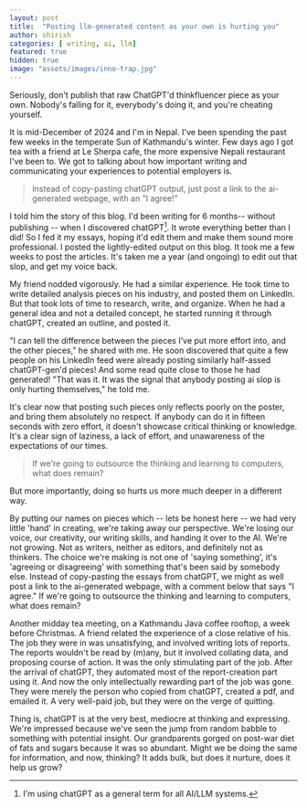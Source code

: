 ```yaml
---
layout: post
title:  "Posting llm-generated content as your own is hurting you"
author: shirish
categories: [ writing, ai, llm]
featured: true
hidden: true
image: "assets/images/inno-trap.jpg"
---
```


Seriously, don't publish that raw ChatGPT'd thinkfluencer piece as your own. Nobody's falling for it, everybody's doing it, and you're cheating yourself.

It is mid-December of 2024 and I'm in Nepal. I've been spending the past few weeks in the temperate Sun of Kathmandu's winter. Few days ago I got tea with a friend at Le Sherpa cafe, the more expensive Nepali restaurant I've been to. We got to talking about how important writing and communicating your experiences to potential employers is.

<aside class="pquote">
    <blockquote>
        <p>Instead of copy-pasting chatGPT output, just post a link to the ai-generated webpage, with an "I agree!"</p>
    </blockquote>
</aside>


I told him the story of this blog. I'd been writing for 6 months-- without publishing -- when I discovered chatGPT[^1]. It wrote everything better than I did! So I fed it my essays, hoping it'd edit them and make them sound more professional. I posted the lightly-edited output on this blog. It took me a few weeks to post the articles. It's taken me a year (and ongoing) to edit out that slop, and get my voice back.

[^1]: I'm using chatGPT as a general term for all AI/LLM systems. 

My friend nodded vigorously. He had a similar experience. He took time to write detailed analysis pieces on his industry, and posted them on LinkedIn. But that took lots of time to research, write, and organize. When he had a general idea and not a detailed concept, he started running it through chatGPT, created an outline, and posted it.


"I can tell the difference between the pieces I've put more effort into, and the other pieces," he shared with me. He soon discovered that quite a few people on his LinkedIn feed were already posting similarly half-assed chatGPT-gen'd pieces! And some read quite close to those he had generated! "That was it. It was the signal that anybody posting ai slop is only hurting themselves," he told me.

It's clear now that posting such pieces only reflects poorly on the poster, and bring them absolutely no respect. If anybody can do it in fifteen seconds with zero effort, it doesn't showcase critical thinking or knowledge. It's a clear sign of laziness, a lack of effort, and unawareness of the expectations of our times.

<aside class="pquote">
    <blockquote>
        <p>If we're going to outsource the thinking and learning to computers, what does remain?</p>
    </blockquote>
</aside>

But more importantly, doing so hurts us more much deeper in a different way.

By putting our names on pieces which -- lets be honest here -- we had very little 'hand' in creating, we're taking away our perspective. We're losing our voice, our creativity, our writing skills, and handing it over to the AI. We're not growing. Not as writers, neither as editors, and definitely not as thinkers. The choice we're making is not one of 'saying something', it's 'agreeing or disagreeing' with something that's been said by somebody else. Instead of copy-pasting the essays from chatGPT, we might as well post a link to the ai-generated webpage, with a comment below that says "I agree." If we're going to outsource the thinking and learning to computers, what does remain?

Another midday tea meeting, on a Kathmandu Java coffee rooftop, a week before Christmas. A friend related the experience of a close relative of his. The job they were in was unsatisfying, and involved writing lots of reports. The reports wouldn't be read by (m)any, but it involved collating data, and proposing course of action. It was the only stimulating part of the job. After the arrival of chatGPT, they automated most of the report-creation part using it. And now the only intellectually rewarding part of the job was gone. They were merely the person who copied from chatGPT, created a pdf, and emailed it. A very well-paid job, but they were on the verge of quitting.

Thing is, chatGPT is at the very best, mediocre at thinking and expressing. We're impressed because we've seen the jump from random babble to something with potential insight. Our grandparents gorged on post-war diet of fats and sugars because it was so abundant. Might we be doing the same for information, and now, thinking? It adds bulk, but does it nurture, does it help us grow?